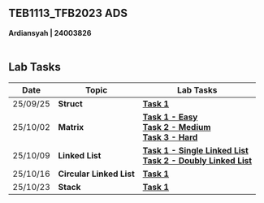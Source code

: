 ## TEB1113_TFB2023 ADS<br>
**Ardiansyah | 24003826**<br><br>

## Lab Tasks

| Date       | Topic | Lab Tasks |
|------------|-----------|-----------|
| 25/09/25 | **Struct** |[**Task 1**](25_09_25_Lab1/Task1.cpp) |
| 25/10/02 | **Matrix** | [**Task 1 - Easy**](25_10_02_Lab2/Task1_Easy.cpp)<br>[**Task 2 - Medium**](25_10_02_Lab2/Task2_Medium.cpp)<br>[**Task 3 - Hard**](25_10_02_Lab2/Task3_Hard.cpp)|
| 25/10/09 | **Linked List** |[**Task 1 - Single Linked List**](25_10_09_Lab3/Task1_Singly.cpp)<br>[**Task 2 - Doubly Linked List**](25_10_09_Lab3/Task2_Doubly.cpp)|
| 25/10/16 | **Circular Linked List** |[**Task 1**](25_10_16_Lab4/Task1_Circular.cpp)|
| 25/10/23 | **Stack** |[**Task 1**](25_10_23_Lab5/task1_Stack.cpp)|
